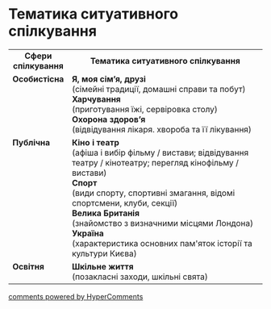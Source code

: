 <div id="hypercomments_widget" class="js-hypercomments-widget invisible"></div>

# Тематика ситуативного спілкування

<table>
  <tr>
    <td width="15%" align="center"><b>Сфери спілкування</b></td>
    <td width="85%" align="center"><b>Тематика ситуативного спілкування</b></td>
  </tr>
  <tr>
    <td width="15%" style="vertical-align:top !important;">
<b>Особистісна</b></td>
    <td width="85%" style="vertical-align:top !important;">
<b>Я, моя сім’я,  друзі</b><br>
(сімейні традиції, домашні справи та побут) <br>
<b>Харчування</b><br>
(приготування їжі, сервіровка столу)<br>
<b>Охорона здоров’я</b><br>
(відвідування лікаря. хвороба та її лікування)
</td>
  </tr>
<tr>
    <td width="15%" style="vertical-align:top !important;">
<b>Публічна</b></td>
    <td width="85%" style="vertical-align:top !important;">
<b>Кіно і театр</b><br>
(афіша і вибір фільму / вистави; відвідування театру / кінотеатру; перегляд кінофільму / вистави)<br>
<b>Спорт</b><br>
(види спорту, спортивні змагання, відомі спортсмени, клуби, секції)<br>
<b>Велика Британія</b><br>
(знайомство з визначними місцями Лондона)<br>
<b>Україна</b><br>
(характеристика основних пам'яток історії та культури Києва)
</td>
</tr>
<tr>
    <td width="15%" style="vertical-align:top !important;">
<b>Освітня</b></td>
    <td width="85%" style="vertical-align:top !important;">
<b>Шкільне життя</b><br>
(позакласні заходи, шкільні свята)</td>
</tr>
</table>

<div class="js-hypercomments-container">
    <a href="http://hypercomments.com" class="hc-link" title="comments widget">comments powered by HyperComments</a>
</div>